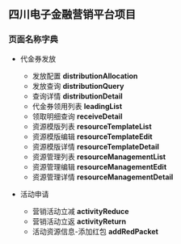 ## 四川电子金融营销平台项目

### 页面名称字典

* 代金券发放
	* 发放配置 **distributionAllocation**
	* 发放查询 **distributionQuery**
    * 查询详情 **distributionDetail**
    * 代金券领用列表 **leadingList**
    * 领取明细查询 **receiveDetail**
    * 资源模版列表 **resourceTemplateList**
    * 资源模版编辑 **resourceTemplateEdit**
    * 资源模版详情 **resourceTemplateDetail**
    * 资源管理列表 **resourceManagementList**
    * 资源管理编辑 **resourceManagementEdit**
    * 资源管理详情 **resourceManagementDetail**
    
* 活动申请
    * 营销活动立减 **activityReduce**
    * 营销活动立返 **activityReturn**
    * 活动资源信息-添加红包 **addRedPacket**